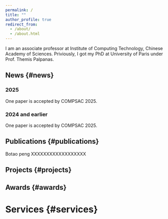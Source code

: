 ```yaml
---
permalink: /
title: ""
author_profile: true
redirect_from: 
  - /about/
  - /about.html
---
```

I am an associate professor at Institute of Computing Technology, Chinese Academy of Sciences.
Priviously, I got my PhD at University of Paris under Prof. Themis Palpanas.

## News {#news}


### 2025

One paper is accepted by COMPSAC 2025.

### 2024 and earlier

One paper is accepted by COMPSAC 2025.

## Publications {#publications}

Botao peng XXXXXXXXXXXXXXXXXX

## Projects {#projects}

## Awards {#awards}

# Services {#services}
